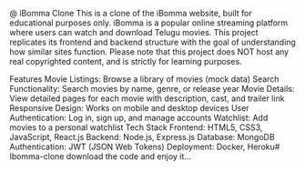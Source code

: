 @ iBomma Clone
This is a clone of the iBomma website, built for educational purposes only. iBomma is a popular online streaming platform where users can watch and download Telugu movies. This project replicates its frontend and backend structure with the goal of understanding how similar sites function. Please note that this project does NOT host any real copyrighted content, and is strictly for learning purposes.

Features
Movie Listings: Browse a library of movies (mock data)
Search Functionality: Search movies by name, genre, or release year
Movie Details: View detailed pages for each movie with description, cast, and trailer link
Responsive Design: Works on mobile and desktop devices
User Authentication: Log in, sign up, and manage accounts
Watchlist: Add movies to a personal watchlist
Tech Stack
Frontend: HTML5, CSS3, JavaScript, React.js
Backend: Node.js, Express.js
Database: MongoDB
Authentication: JWT (JSON Web Tokens)
Deployment: Docker, Heroku# Ibomma-clone
download the code and enjoy it...
